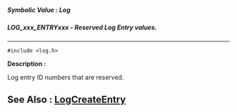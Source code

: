 ##### Symbolic Value : Log
##### LOG_xxx_ENTRYxxx - Reserved Log Entry values.
---
```
#include <log.h>
```
**Description :**

Log entry ID numbers that are reserved.

**See Also :**
[LogCreateEntry](/reference/Func/LogCreateEntry)
---
